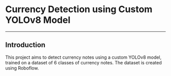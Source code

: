 # Currency Detection using Custom YOLOv8 Model

---

## Introduction

This project aims to detect currency notes using a custom YOLOv8 model, trained on a dataset of 6 classes of currency notes. The dataset is created using Roboflow.
